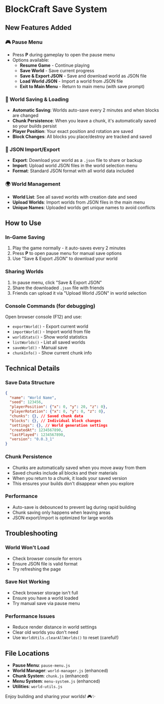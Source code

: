 # BlockCraft Save System

## New Features Added

### 🎮 Pause Menu
- Press **P** during gameplay to open the pause menu
- Options available:
  - **Resume Game** - Continue playing
  - **Save World** - Save current progress
  - **Save & Export JSON** - Save and download world as JSON file
  - **Load World JSON** - Import a world from JSON file
  - **Exit to Main Menu** - Return to main menu (with save prompt)

### 💾 World Saving & Loading
- **Automatic Saving**: Worlds auto-save every 2 minutes and when blocks are changed
- **Chunk Persistence**: When you leave a chunk, it's automatically saved so your builds persist
- **Player Position**: Your exact position and rotation are saved
- **Block Changes**: All blocks you place/destroy are tracked and saved

### 📁 JSON Import/Export
- **Export**: Download your world as a `.json` file to share or backup
- **Import**: Upload world JSON files in the world selection menu
- **Format**: Standard JSON format with all world data included

### 🌍 World Management
- **World List**: See all saved worlds with creation date and seed
- **Upload Worlds**: Import worlds from JSON files in the main menu
- **Unique Names**: Uploaded worlds get unique names to avoid conflicts

## How to Use

### In-Game Saving
1. Play the game normally - it auto-saves every 2 minutes
2. Press **P** to open pause menu for manual save options
3. Use "Save & Export JSON" to download your world

### Sharing Worlds
1. In pause menu, click "Save & Export JSON"
2. Share the downloaded `.json` file with friends
3. Friends can upload it via "Upload World JSON" in world selection

### Console Commands (for debugging)
Open browser console (F12) and use:
- `exportWorld()` - Export current world
- `importWorld()` - Import world from file
- `worldStats()` - Show world statistics
- `listWorlds()` - List all saved worlds
- `saveWorld()` - Manual save
- `chunkInfo()` - Show current chunk info

## Technical Details

### Save Data Structure
```json
{
  "name": "World Name",
  "seed": 123456,
  "playerPosition": {"x": 0, "y": 20, "z": 0},
  "playerRotation": {"x": 0, "y": 0, "z": 0},
  "chunks": {}, // Saved chunk data
  "blocks": {}, // Individual block changes
  "settings": {}, // World generation settings
  "createdAt": 1234567890,
  "lastPlayed": 1234567890,
  "version": "0.0.3_1"
}
```

### Chunk Persistence
- Chunks are automatically saved when you move away from them
- Saved chunks include all blocks and their materials
- When you return to a chunk, it loads your saved version
- This ensures your builds don't disappear when you explore

### Performance
- Auto-save is debounced to prevent lag during rapid building
- Chunk saving only happens when leaving areas
- JSON export/import is optimized for large worlds

## Troubleshooting

### World Won't Load
- Check browser console for errors
- Ensure JSON file is valid format
- Try refreshing the page

### Save Not Working
- Check browser storage isn't full
- Ensure you have a world loaded
- Try manual save via pause menu

### Performance Issues
- Reduce render distance in world settings
- Clear old worlds you don't need
- Use `WorldUtils.clearAllWorlds()` to reset (careful!)

## File Locations
- **Pause Menu**: `pause-menu.js`
- **World Manager**: `world-manager.js` (enhanced)
- **Chunk System**: `chunk.js` (enhanced)
- **Menu System**: `menu-system.js` (enhanced)
- **Utilities**: `world-utils.js`

Enjoy building and sharing your worlds! 🎮✨